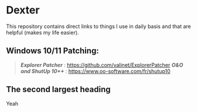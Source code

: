 # Dexter
This repository contains direct links to things I use in daily basis and that are helpful (makes my life easier).


## Windows 10/11 Patching:
>**_Explorer Patcher_** : https://github.com/valinet/ExplorerPatcher
>**_O&O and ShutUp 10++_** : https://www.oo-software.com/fr/shutup10


## The second largest heading
Yeah
